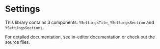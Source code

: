 # Settings

This library contains 3 components: `YSettingsTile`, `YSettingsSection` and `YSettingsSections`.

For detailed documentation, see in-editor documentation or check out the source files.